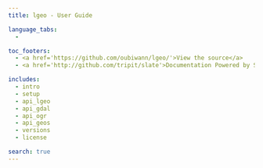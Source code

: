 ```yaml
---
title: lgeo - User Guide

language_tabs:
  -

toc_footers:
  - <a href='https://github.com/oubiwann/lgeo/'>View the source</a>
  - <a href='http://github.com/tripit/slate'>Documentation Powered by Slate</a>

includes:
  - intro
  - setup
  - api_lgeo
  - api_gdal
  - api_ogr
  - api_geos
  - versions
  - license

search: true
---
```

